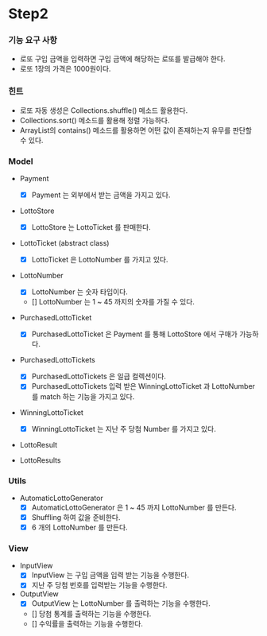 # Step2 
### 기능 요구 사항
* 로또 구입 금액을 입력하면 구입 금액에 해당하는 로또를 발급해야 한다.
* 로또 1장의 가격은 1000원이다.

### 힌트
* 로또 자동 생성은 Collections.shuffle() 메소드 활용한다.
* Collections.sort() 메소드를 활용해 정렬 가능하다.
* ArrayList의 contains() 메소드를 활용하면 어떤 값이 존재하는지 유무를 판단할 수 있다.

### Model
* Payment
    * [x] Payment 는 외부에서 받는 금액을 가지고 있다.
    
* LottoStore
    * [x] LottoStore 는 LottoTicket 를 판매한다.
    
* LottoTicket (abstract class)
    * [x] LottoTicket 은 LottoNumber 를 가지고 있다.
    
* LottoNumber
    * [x] LottoNumber 는 숫자 타입이다.
    * [] LottoNumber 는 1 ~ 45 까지의 숫자를 가질 수 있다.
        
* PurchasedLottoTicket
    * [x] PurchasedLottoTicket 은 Payment 를 통해 LottoStore 에서 구매가 가능하다. 

* PurchasedLottoTickets
    * [x] PurchasedLottoTickets 은 일급 컬렉션이다.
    * [x] PurchasedLottoTickets 입력 받은 WinningLottoTicket 과 LottoNumber 를 match 하는 기능을 가지고 있다.
    
* WinningLottoTicket
    * [x] WinningLottoTicket 는 지난 주 당첨 Number 를 가지고 있다.
    
* LottoResult

* LottoResults

### Utils
* AutomaticLottoGenerator
    * [x] AutomaticLottoGenerator 은 1 ~ 45 까지 LottoNumber 를 만든다.
    * [x] Shuffling 하여 값을 준비한다.
    * [x] 6 개의 LottoNumber 를 만든다. 

### View
* InputView
    * [x] InputView 는 구입 금액을 입력 받는 기능을 수행한다.
    * [x] 지난 주 당첨 번호를 입력받는 기능을 수행한다.
    
* OutputView
    * [x] OutputView 는 LottoNumber 를 출력하는 기능을 수행한다.
    * [] 당첨 통계를 출력하는 기능을 수행한다.
    * [] 수익률을 출력하는 기능을 수행한다.